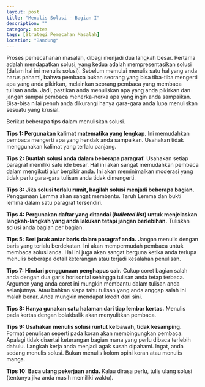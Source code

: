 ```yaml
---
layout: post
title: "Menulis Solusi - Bagian I"
description: ""
category: notes
tags: [Strategi Pemecahan Masalah]
location: "Bandung"
---
```



Proses pemecahanan masalah, dibagi menjadi dua langkah besar. Pertama adalah mendapatkan solusi, yang kedua adalah mempresentasikan solusi (dalam hal ini menulis solusi). Sebelum memulai menulis satu hal yang anda harus pahami, bahwa pembaca bukan seorang yang bisa tiba-tiba mengerti apa yang anda pikirkan, melainkan seorang pembaca yang membaca tulisan anda. Jadi, pastikan anda menuliskan apa yang anda pikirkan dan jangan sampai pembaca menerka-nerka apa yang ingin anda sampaikan. Bisa-bisa nilai penuh anda dikurangi hanya gara-gara anda lupa menuliskan sesuatu yang krusial.

Berikut beberapa tips dalam menuliskan solusi.

<!--more-->

**Tips 1: Pergunakan kalimat matematika yang lengkap.**
Ini memudahkan pembaca mengerti apa yang hendak anda sampaikan. Usahakan tidak menggunakan kalimat yang terlalu panjang.

**Tips 2: Buatlah solusi anda dalam beberapa paragraf.**
Usahakan setiap paragraf memiliki satu ide besar. Hal ini akan sangat memudahkan pembaca dalam mengikuti alur berpikir anda. Ini akan meminimalkan moderasi yang tidak perlu gara-gara tulisan anda tidak dimengerti.

**Tips 3: Jika solusi terlalu rumit, bagilah solusi menjadi beberapa bagian.**
Penggunaan Lemma akan sangat membantu. Taruh Lemma dan bukti lemma dalam satu paragraf tersendiri.

**Tips 4: Pergunakan daftar yang ditandai (_bulleted list_) untuk menjelaskan langkah-langkah yang anda lakukan tetapi jangan berlebihan.**
Tuliskan solusi anda bagian per bagian.

**Tips 5: Beri jarak antar baris dalam paragraf anda.**
Jangan menulis dengan baris yang terlalu berdekatan. Ini akan mempermudah pembaca untuk membaca solusi anda. Hal ini juga akan sangat berguna ketika anda terlupa menulis beberapa detail keterangan atau terjadi kesalahan penulisan.

**Tips 7: Hindari penggunaan penghapus cair.**
Cukup coret bagian salah anda dengan dua garis horisontal sehingga tulisan anda tetap terbaca. Argumen yang anda coret ini mungkin membantu dalam tulisan anda selanjutnya. Atau bahkan siapa tahu tulisan yang anda anggap salah ini malah benar. Anda mungkin mendapat kredit dari sini.

**Tips 8: Hanya gunakan satu halaman dari tiap lembar kertas.**
Menulis pada kertas dengan bolakbalik akan menyulitkan pembaca. 

**Tips 9: Usahakan menulis solusi runtut ke bawah, tidak kesamping.**
Format penulisan seperti pada koran akan membingungkan pembaca. Apalagi tidak disertai keterangan bagian mana yang perlu dibaca terlebih dahulu. Langkah kerja anda menjadi agak susah dipahami. Ingat, anda sedang menulis solusi. Bukan menulis kolom opini koran atau menulis manga.

**Tips 10: Baca ulang pekerjaan anda.**
 Kalau dirasa perlu, tulis ulang solusi (tentunya jika anda
masih memiliki waktu).
